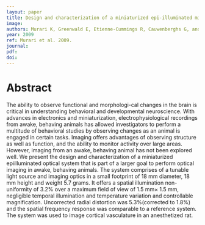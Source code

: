 ```yaml
---
layout: paper
title: Design and characterization of a miniaturized epi-illuminated microscope
image:
authors: Murari K, Greenwald E, Etienne-Cummings R, Cauwenberghs G, and Thakor N.
year: 2009
ref: Murari et al. 2009.
journal:
pdf:
doi:
---
```


# Abstract
The ability to observe functional and morphologi-cal changes in the brain is critical in understanding behavioral and developmental neuroscience. With advances in electronics and miniaturization, electrophysiological recordings from awake, behaving animals has allowed investigators to perform a multitude of behavioral studies by observing changes as an animal is engaged in certain tasks. Imaging offers advantages of observing structure as well as function, and the ability to monitor activity over large areas. However, imaging from an awake, behaving animal has not been explored well. We present the design and characterization of a miniaturized epiilluminated optical system that is part of a larger goal to perform optical imaging in awake, behaving animals. The system comprises of a tunable light source and imaging optics in a small footprint of 18 mm diameter, 18 mm height and weight 5.7 grams. It offers a spatial illumination non-uniformity of 3.2% over a maximum field of view of 1.5 mm× 1.5 mm, negligible temporal illumination and temperature variation and controllable magnification. Uncorrected radial distortion was 5.3%(corrected to 1.8%) and the spatial frequency response was comparable to a reference system. The system was used to image cortical vasculature in an anesthetized rat.
